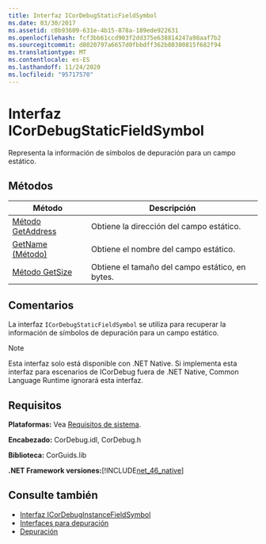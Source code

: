 ```yaml
---
title: Interfaz ICorDebugStaticFieldSymbol
ms.date: 03/30/2017
ms.assetid: c0b93609-631e-4b15-878a-189ede922631
ms.openlocfilehash: fcf3bb61ccd903f2dd375e638814247a98aaf7b2
ms.sourcegitcommit: d8020797a6657d0fbbdff362b80300815f682f94
ms.translationtype: MT
ms.contentlocale: es-ES
ms.lasthandoff: 11/24/2020
ms.locfileid: "95717570"
---
```

# <a name="icordebugstaticfieldsymbol-interface"></a>Interfaz ICorDebugStaticFieldSymbol

Representa la información de símbolos de depuración para un campo estático.  
  
## <a name="methods"></a>Métodos  
  
|Método|Descripción|  
|------------|-----------------|  
|[Método GetAddress](icordebugstaticfieldsymbol-getaddress-method.md)|Obtiene la dirección del campo estático.|  
|[GetName (Método)](icordebugstaticfieldsymbol-getname-method.md)|Obtiene el nombre del campo estático.|  
|[Método GetSize](icordebugstaticfieldsymbol-getsize-method.md)|Obtiene el tamaño del campo estático, en bytes.|  
  
## <a name="remarks"></a>Comentarios  

 La interfaz `ICorDebugStaticFieldSymbol` se utiliza para recuperar la información de símbolos de depuración para un campo estático.  
  
> [!NOTE]
> Esta interfaz solo está disponible con .NET Native. Si implementa esta interfaz para escenarios de ICorDebug fuera de .NET Native, Common Language Runtime ignorará esta interfaz.  
  
## <a name="requirements"></a>Requisitos  

 **Plataformas:** Vea [Requisitos de sistema](../../get-started/system-requirements.md).  
  
 **Encabezado:** CorDebug.idl, CorDebug.h  
  
 **Biblioteca:** CorGuids.lib  
  
 **.NET Framework versiones:**[!INCLUDE[net_46_native](../../../../includes/net-46-native-md.md)]  
  
## <a name="see-also"></a>Consulte también

- [Interfaz ICorDebugInstanceFieldSymbol](icordebuginstancefieldsymbol-interface.md)
- [Interfaces para depuración](debugging-interfaces.md)
- [Depuración](index.md)
